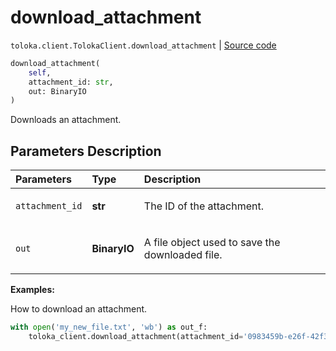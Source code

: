 # download_attachment
`toloka.client.TolokaClient.download_attachment` | [Source code](https://github.com/Toloka/toloka-kit/blob/v1.2.1/src/client/__init__.py#L960)

```python
download_attachment(
    self,
    attachment_id: str,
    out: BinaryIO
)
```

Downloads an attachment.

## Parameters Description

| Parameters | Type | Description |
| :----------| :----| :-----------|
`attachment_id`|**str**|<p>The ID of the attachment.</p>
`out`|**BinaryIO**|<p>A file object used to save the downloaded file.</p>

**Examples:**

How to download an attachment.

```python
with open('my_new_file.txt', 'wb') as out_f:
    toloka_client.download_attachment(attachment_id='0983459b-e26f-42f3-a5fd-6e3feee913e7', out=out_f)
```
